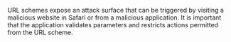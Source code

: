 URL schemes expose an attack surface that can be triggered by visiting a malicious website in Safari or from a malicious application. It is important that the application validates parameters and restricts actions permitted from the URL scheme.